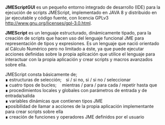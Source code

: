 **JMEScriptGUI** es un pequeño entorno integrado de desarrollo (IDE) para la ejecución de scripts JMEScript, implementado en JAVA 8 y distribuido en jar ejecutable y código fuente, con licencia GPLv3 http://www.gnu.org/licenses/gpl-3.0.html.

**JMEScript** es un lenguaje estructurado, dinámicamente tipado, para la creación de scripts que hacen uso del lenguaje funcional JME para representación de tipos y expresiones. Es un lenguaje que nació orientado al Cálculo Numérico pero no limitado a éste, ya que puede ejecutar acciones definidas sobre la propia aplicación que utilice el lenguaje para interactuar con la propia aplicación y crear scripts y macros avanzados sobre ella.

JMEScript consta básicamente de;<br/>
∎ estructuras de selección; si / si no, si / si no / seleccionar<br/>
∎ cuatro tipos de bucles;  mientras / para / para cada / repetir hasta que<br/>
∎ procedimientos locales y globales con parámetros de entrada y de entrada/salida<br/>
∎ variables dinámicas que contienen tipos JME<br/>
∎posibilidad de llamar a acciones de la propia aplicación implementante para crear scripts sobre ella <br/>
∎ creación de funciones y operadores JME definidos por el usuario<br/>
